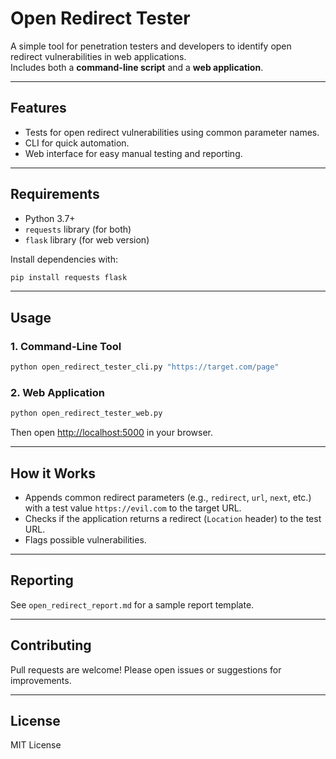 # Open Redirect Tester

A simple tool for penetration testers and developers to identify open redirect vulnerabilities in web applications.  
Includes both a **command-line script** and a **web application**.

---

## Features

- Tests for open redirect vulnerabilities using common parameter names.
- CLI for quick automation.
- Web interface for easy manual testing and reporting.

---

## Requirements

- Python 3.7+
- `requests` library (for both)
- `flask` library (for web version)

Install dependencies with:

```bash
pip install requests flask
```

---

## Usage

### 1. Command-Line Tool

```bash
python open_redirect_tester_cli.py "https://target.com/page"
```

### 2. Web Application

```bash
python open_redirect_tester_web.py
```
Then open [http://localhost:5000](http://localhost:5000) in your browser.

---

## How it Works

- Appends common redirect parameters (e.g., `redirect`, `url`, `next`, etc.) with a test value `https://evil.com` to the target URL.
- Checks if the application returns a redirect (`Location` header) to the test URL.
- Flags possible vulnerabilities.

---

## Reporting

See `open_redirect_report.md` for a sample report template.

---

## Contributing

Pull requests are welcome! Please open issues or suggestions for improvements.

---

## License

MIT License